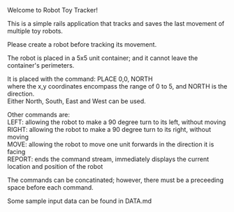 Welcome to Robot Toy Tracker!

This is a simple rails application that tracks and saves the last movement of multiple toy robots.

Please create a robot before tracking its movement.

The robot is placed in a 5x5 unit container; and it cannot leave the container's perimeters.

It is placed with the command: PLACE 0,0, NORTH <br/>
where the x,y coordinates encompass the range of 0 to 5, and NORTH is the direction. 
<br/>
Either North, South, East and West can be used.

Other commands are:
<br/>
LEFT: allowing the robot to make a 90 degree turn to its left, without moving
<br/>
RIGHT: allowing the robot to make a 90 degree turn to its right, without moving
<br/>
MOVE: allowing the robot to move one unit forwards in the direction it is facing
<br/>
REPORT: ends the command stream, immediately displays the current location and position of the robot
<br/>

The commands can be concatinated; however, there must be a preceeding space before each command.

Some sample input data can be found in DATA.md
